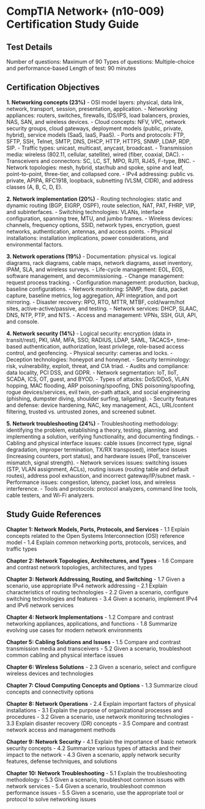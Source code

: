 # CompTIA Network+ (n10-009) Certification Study Guide

## Test Details
Number of questions: Maximum of 90
Types of questions: Multiple-choice and performance-based
Length of test: 90 minutes

## Certification Objectives
**1. Networking concepts (23%)**
    - OSI model layers: physical, data link, network, transport, session, presentation, application.
    - Networking appliances: routers, switches, firewalls, IDS/IPS, load balancers, proxies, NAS, SAN, and wireless devices.
    - Cloud concepts: NFV, VPC, network security groups, cloud gateways, deployment models (public, private, hybrid), service models (SaaS, IaaS, PaaS).
    - Ports and protocols: FTP, SFTP, SSH, Telnet, SMTP, DNS, DHCP, HTTP, HTTPS, SNMP, LDAP, RDP, SIP.
    - Traffic types: unicast, multicast, anycast, broadcast.
    - Transmission media: wireless (802.11, cellular, satellite), wired (fiber, coaxial, DAC).
    - Transceivers and connectors: SC, LC, ST, MPO, RJ11, RJ45, F-type, BNC.
    - Network topologies: mesh, hybrid, star/hub and spoke, spine and leaf, point-to-point, three-tier, and collapsed core.
    - IPv4 addressing: public vs. private, APIPA, RFC1918, loopback, subnetting (VLSM, CIDR), and address classes (A, B, C, D, E).

**2. Network implementation (20%)**
    - Routing technologies: static and dynamic routing (BGP, EIGRP, OSPF), route selection, NAT, PAT, FHRP, VIP, and subinterfaces.
    - Switching technologies: VLANs, interface configuration, spanning tree, MTU, and jumbo frames.
    - Wireless devices: channels, frequency options, SSID, network types, encryption, guest networks, authentication, antennas, and access points.
    - Physical installations: installation implications, power considerations, and environmental factors.

**3. Network operations (19%)**
    - Documentation: physical vs. logical diagrams, rack diagrams, cable maps, network diagrams, asset inventory, IPAM, SLA, and wireless surveys.
    - Life-cycle management: EOL, EOS, software management, and decommissioning.
    - Change management: request process tracking.
    - Configuration management: production, backup, baseline configurations.
    - Network monitoring: SNMP, flow data, packet capture, baseline metrics, log aggregation, API integration, and port mirroring.
    - Disaster recovery: RPO, RTO, MTTR, MTBF, cold/warm/hot sites, active-active/passive, and testing.
    - Network services: DHCP, SLAAC, DNS, NTP, PTP, and NTS.
    - Access and management: VPNs, SSH, GUI, API, and console.

**4. Network security (14%)**
    - Logical security: encryption (data in transit/rest), PKI, IAM, MFA, SSO, RADIUS, LDAP, SAML, TACACS+, time-based authentication, authorization, least privilege, role-based access control, and geofencing.
    - Physical security: cameras and locks.
    - Deception technologies: honeypot and honeynet.
    - Security terminology: risk, vulnerability, exploit, threat, and CIA triad.
    - Audits and compliance: data locality, PCI DSS, and GDPR.
    - Network segmentation: IoT, IIoT, SCADA, ICS, OT, guest, and BYOD.
    - Types of attacks: DoS/DDoS, VLAN hopping, MAC flooding, ARP poisoning/spoofing, DNS poisoning/spoofing, rogue devices/services, evil twin, on-path attack, and social engineering (phishing, dumpster diving, shoulder surfing, tailgating).
    - Security features and defense: device hardening, NAC, key management, ACL, URL/content filtering, trusted vs. untrusted zones, and screened subnet.

**5. Network troubleshooting (24%)**
    - Troubleshooting methodology: identifying the problem, establishing a theory, testing, planning, and implementing a solution, verifying functionality, and documenting findings.
    - Cabling and physical interface issues: cable issues (incorrect type, signal degradation, improper termination, TX/RX transposed), interface issues (increasing counters, port status), and hardware issues (PoE, transceiver mismatch, signal strength).
    - Network services issues: switching issues (STP, VLAN assignment, ACLs), routing issues (routing table and default routes), address pool exhaustion, and incorrect gateway/IP/subnet mask.
    - Performance issues: congestion, latency, packet loss, and wireless interference.
    - Tools and protocols: protocol analyzers, command line tools, cable testers, and Wi-Fi analyzers.

## Study Guide References
**Chapter 1: Network Models, Ports, Protocols, and Services**
    - 1.1 Explain concepts related to the Open Systems Interconnection (OSI) reference model
    - 1.4 Explain common networking ports, protocols, services, and traffic types

**Chapter 2: Network Topologies, Architectures, and Types**
    - 1.6 Compare and contrast network topologies, architectures, and types

**Chapter 3: Network Addressing, Routing, and Switching**
    - 1.7 Given a scenario, use appropriate IPv4 network addressing
    - 2.1 Explain characteristics of routing technologies
    - 2.2 Given a scenario, configure switching technologies and features
    - 3.4 Given a scenario, implement IPv4 and IPv6 network services

**Chapter 4: Network Implementations**
    - 1.2 Compare and contrast networking appliances, applications, and functions
    - 1.8 Summarize evolving use cases for modern network environments

**Chapter 5: Cabling Solutions and Issues**
    - 1.5 Compare and contrast transmission media and transceivers
    - 5.2 Given a scenario, troubleshoot common cabling and physical interface issues

**Chapter 6: Wireless Solutions**
    - 2.3 Given a scenario, select and configure wireless devices and technologies

**Chapter 7: Cloud Computing Concepts and Options**
    - 1.3 Summarize cloud concepts and connectivity options

**Chapter 8: Network Operations**
    - 2.4 Explain important factors of physical installations
    - 3.1 Explain the purpose of organizational processes and procedures
    - 3.2 Given a scenario, use network monitoring technologies
    - 3.3 Explain disaster recovery (DR) concepts
    - 3.5 Compare and contrast network access and management methods

**Chapter 9: Network Security**
    - 4.1 Explain the importance of basic network security concepts
    - 4.2 Summarize various types of attacks and their impact to the network
    - 4.3 Given a scenario, apply network security features, defense techniques, and solutions

**Chapter 10: Network Troubleshooting**
    - 5.1 Explain the troubleshooting methodology
    - 5.3 Given a scenario, troubleshoot common issues with network services
    - 5.4 Given a scenario, troubleshoot common performance issues
    - 5.5 Given a scenario, use the appropriate tool or protocol to solve networking issues